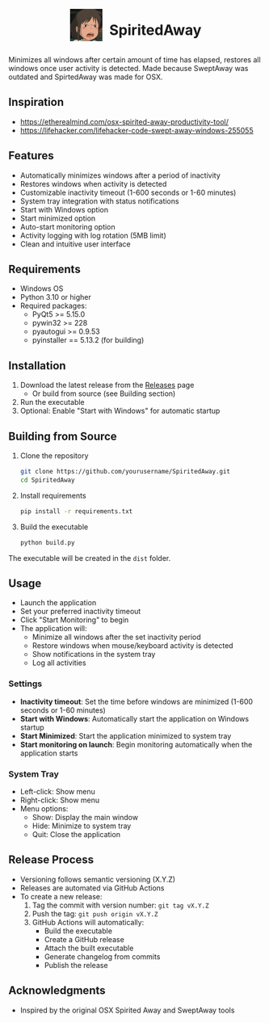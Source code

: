 <div align="center">
  <img src="images/XD.png" width="64" height="64" alt="SpiritedAway Icon" style="vertical-align: middle">
  <h1 style="display: inline-block; margin-left: 10px; vertical-align: middle">SpiritedAway</h1>
</div>

Minimizes all windows after certain amount of time has elapsed, restores all windows once user activity is detected. Made because SweptAway was outdated and SpirtedAway was made for OSX.

## Inspiration
+ https://etherealmind.com/osx-spirited-away-productivity-tool/
+ https://lifehacker.com/lifehacker-code-swept-away-windows-255055

## Features
- Automatically minimizes windows after a period of inactivity
- Restores windows when activity is detected
- Customizable inactivity timeout (1-600 seconds or 1-60 minutes)
- System tray integration with status notifications
- Start with Windows option
- Start minimized option
- Auto-start monitoring option
- Activity logging with log rotation (5MB limit)
- Clean and intuitive user interface

## Requirements
- Windows OS
- Python 3.10 or higher
- Required packages:
  - PyQt5 >= 5.15.0
  - pywin32 >= 228
  - pyautogui >= 0.9.53
  - pyinstaller == 5.13.2 (for building)

## Installation
1. Download the latest release from the [Releases](https://github.com/yourusername/SpiritedAway/releases) page
   - Or build from source (see Building section)
2. Run the executable
3. Optional: Enable "Start with Windows" for automatic startup

## Building from Source
1. Clone the repository
   ```bash
   git clone https://github.com/yourusername/SpiritedAway.git
   cd SpiritedAway
   ```

2. Install requirements
   ```bash
   pip install -r requirements.txt
   ```

3. Build the executable
   ```bash
   python build.py
   ```

The executable will be created in the `dist` folder.

## Usage
- Launch the application
- Set your preferred inactivity timeout
- Click "Start Monitoring" to begin
- The application will:
  - Minimize all windows after the set inactivity period
  - Restore windows when mouse/keyboard activity is detected
  - Show notifications in the system tray
  - Log all activities

### Settings
- **Inactivity timeout**: Set the time before windows are minimized (1-600 seconds or 1-60 minutes)
- **Start with Windows**: Automatically start the application on Windows startup
- **Start Minimized**: Start the application minimized to system tray
- **Start monitoring on launch**: Begin monitoring automatically when the application starts

### System Tray
- Left-click: Show menu
- Right-click: Show menu
- Menu options:
  - Show: Display the main window
  - Hide: Minimize to system tray
  - Quit: Close the application

## Release Process
- Versioning follows semantic versioning (X.Y.Z)
- Releases are automated via GitHub Actions
- To create a new release:
  1. Tag the commit with version number: `git tag vX.Y.Z`
  2. Push the tag: `git push origin vX.Y.Z`
  3. GitHub Actions will automatically:
     - Build the executable
     - Create a GitHub release
     - Attach the built executable
     - Generate changelog from commits
     - Publish the release

## Acknowledgments
- Inspired by the original OSX Spirited Away and SweptAway tools